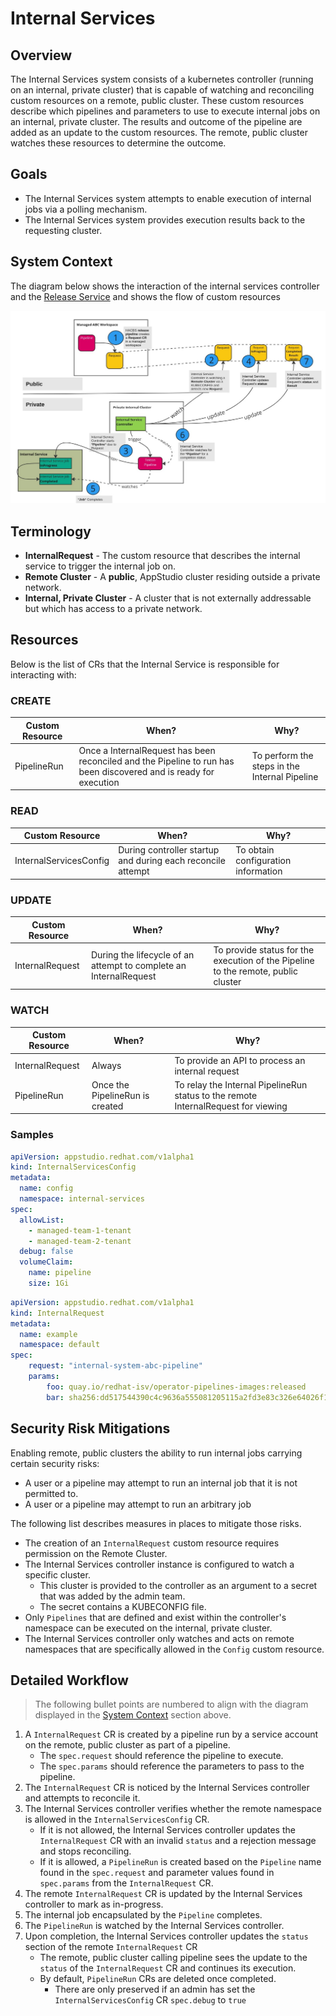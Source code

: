 # Internal Services

## Overview

The Internal Services system consists of a kubernetes controller (running on an internal, private cluster) that is capable of watching and reconciling custom resources on a remote, public cluster.
These custom resources describe which pipelines and parameters to use to execute internal jobs on an internal, private cluster.
The results and outcome of the pipeline are added as an update to the custom resources. The remote, public cluster watches these resources to determine the outcome.

## Goals

* The Internal Services system attempts to enable execution of internal jobs via a polling mechanism.
* The Internal Services system provides execution results back to the requesting cluster.

## System Context

The diagram below shows the interaction of the internal services controller and the [Release Service](./release-service.md) and shows the flow of custom resources

![](../diagrams/internal-services/internal-services-controller-overview.jpg)

## Terminology

* **InternalRequest** - The custom resource that describes the internal service to trigger the internal job on.
* **Remote Cluster** - A **public**, AppStudio cluster residing outside a private network.
* **Internal, Private Cluster** - A cluster that is not externally addressable but which has access to a private network.

## Resources
Below is the list of CRs that the Internal Service is responsible for interacting with:

### CREATE

| Custom Resource | When?                                                                                                             | Why?                                          |
|-----------------|-------------------------------------------------------------------------------------------------------------------|-----------------------------------------------|
| PipelineRun     | Once a InternalRequest has been reconciled and the Pipeline to run has been discovered and is ready for execution | To perform the steps in the Internal Pipeline |

### READ

| Custom Resource        | When?                                                       | Why?                                |
|------------------------|-------------------------------------------------------------|-------------------------------------|
| InternalServicesConfig | During controller startup and during each reconcile attempt | To obtain configuration information |

### UPDATE

| Custom Resource  | When?                                                              | Why?                                                                              |
|------------------|--------------------------------------------------------------------|-----------------------------------------------------------------------------------|
| InternalRequest  | During the lifecycle of an attempt to complete an InternalRequest  | To provide status for the execution of the Pipeline to the remote, public cluster |

### WATCH

| Custom Resource  | When?                            | Why?                                                                                     |
|------------------|----------------------------------|------------------------------------------------------------------------------------------|
| InternalRequest  | Always                           | To provide an API to process an internal request                                         |
| PipelineRun      | Once the PipelineRun is created  | To relay the Internal PipelineRun status to the remote InternalRequest for viewing |

### Samples

```yaml
apiVersion: appstudio.redhat.com/v1alpha1
kind: InternalServicesConfig
metadata:
  name: config
  namespace: internal-services
spec:
  allowList:
    - managed-team-1-tenant
    - managed-team-2-tenant
  debug: false
  volumeClaim:
    name: pipeline
    size: 1Gi
```

```yaml
apiVersion: appstudio.redhat.com/v1alpha1
kind: InternalRequest
metadata:
  name: example
  namespace: default
spec:
    request: "internal-system-abc-pipeline"
    params:
        foo: quay.io/redhat-isv/operator-pipelines-images:released
        bar: sha256:dd517544390c4c9636a555081205115a2fd3e83c326e64026f17f391e24bd2e5
```

## Security Risk Mitigations

Enabling remote, public clusters the ability to run internal jobs carrying certain security risks:

* A user or a pipeline may attempt to run an internal job that it is not permitted to.
* A user or a pipeline may attempt to run an arbitrary job

The following list describes measures in places to mitigate those risks.

* The creation of an `InternalRequest` custom resource requires permission on the Remote Cluster.
* The Internal Services controller instance is configured to watch a specific cluster.
  * This cluster is provided to the controller as an argument to a secret that was added by the admin team.
  * The secret contains a KUBECONFIG file.
* Only `Pipelines` that are defined and exist within the controller's namespace can be executed on the internal, private cluster.
* The Internal Services controller only watches and acts on remote namespaces that are specifically allowed in the `Config` custom resource.

## Detailed Workflow

> The following bullet points are numbered to align with the diagram displayed in the [System Context](#system-context) section above.

1. A `InternalRequest` CR is created by a pipeline run by a service account on the remote, public cluster as part of a pipeline.
    * The `spec.request` should reference the pipeline to execute.
    * The `spec.params` should reference the parameters to pass to the pipeline.
2. The `InternalRequest` CR is noticed by the Internal Services controller and attempts to reconcile it.
3. The Internal Services controller verifies whether the remote namespace is allowed in the `InternalServicesConfig` CR.
    * If it is not allowed, the Internal Services controller updates the `InternalRequest` CR with an invalid `status` and a rejection message and stops reconciling.
    * If it is allowed, a `PipelineRun` is created based on the `Pipeline` name found in the `spec.request` and parameter values found in `spec.params` from the `InternalRequest` CR.
4. The remote `InternalRequest` CR is updated by the Internal Services controller to mark as in-progress.
5. The internal job encapsulated by the `Pipeline` completes.
6. The `PipelineRun` is watched by the Internal Services controller.
7. Upon completion, the Internal Services controller updates the `status` section of the remote `InternalRequest` CR
    * The remote, public cluster calling pipeline sees the update to the `status` of the `InternalRequest` CR and continues its execution.
    * By default, `PipelineRun` CRs are deleted once completed.
      * There are only preserved if an admin has set the `InternalServicesConfig` CR `spec.debug` to `true`
